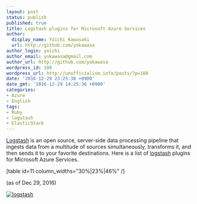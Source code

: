 ```yaml
---
layout: post
status: publish
published: true
title: Logstash plugins for Microsoft Azure Services
author:
  display_name: Yoichi Kawasaki
  url: http://github.com/yokawasa
author_login: yoichi
author_email: yokawasa@gmail.com
author_url: http://github.com/yokawasa
wordpress_id: 108
wordpress_url: http://unofficialism.info/posts/?p=108
date: '2016-12-29 23:25:36 +0900'
date_gmt: '2016-12-29 14:25:36 +0900'
categories:
- Azure
- English
tags:
- Ruby
- logstash
- ElasticStack
---
```


[Logstash](https://www.elastic.co/products/logstash) is an open source, server-side data processing pipeline that ingests data from a multitude of sources simultaneously, transforms it, and then sends it to your favorite destinations. Here is a list of [logstash](https://www.elastic.co/products/logstash) plugins for Microsoft Azure Services. 

[table id=11 column_widths="30%|23%|46%" /]

(as of Dec 29, 2016)

[
![logstash](https://c3.staticflickr.com/1/328/31922043426_9cc1d85992_c.jpg)
](https://www.elastic.co/products/logstash)
